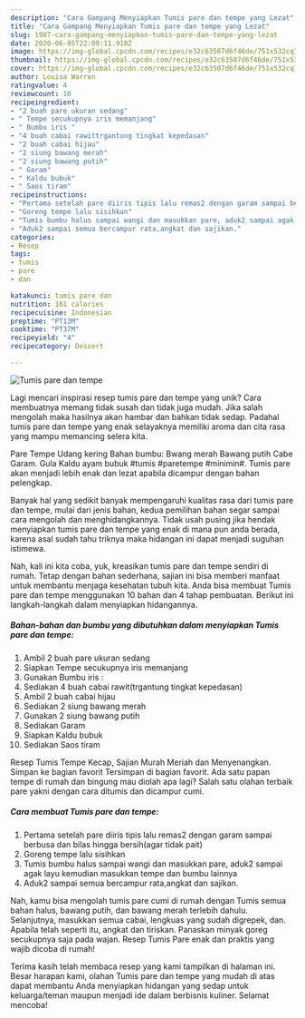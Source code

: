 ```yaml
---
description: "Cara Gampang Menyiapkan Tumis pare dan tempe yang Lezat"
title: "Cara Gampang Menyiapkan Tumis pare dan tempe yang Lezat"
slug: 1987-cara-gampang-menyiapkan-tumis-pare-dan-tempe-yang-lezat
date: 2020-06-05T22:09:11.918Z
image: https://img-global.cpcdn.com/recipes/e32c63507d6f46de/751x532cq70/tumis-pare-dan-tempe-foto-resep-utama.jpg
thumbnail: https://img-global.cpcdn.com/recipes/e32c63507d6f46de/751x532cq70/tumis-pare-dan-tempe-foto-resep-utama.jpg
cover: https://img-global.cpcdn.com/recipes/e32c63507d6f46de/751x532cq70/tumis-pare-dan-tempe-foto-resep-utama.jpg
author: Louisa Warren
ratingvalue: 4
reviewcount: 10
recipeingredient:
- "2 buah pare ukuran sedang"
- " Tempe secukupnya iris memanjang"
- " Bumbu iris "
- "4 buah cabai rawittrgantung tingkat kepedasan"
- "2 buah cabai hijau"
- "2 siung bawang merah"
- "2 siung bawang putih"
- " Garam"
- " Kaldu bubuk"
- " Saos tiram"
recipeinstructions:
- "Pertama setelah pare diiris tipis lalu remas2 dengan garam sampai berbusa dan bilas hingga bersih(agar tidak pait)"
- "Goreng tempe lalu sisihkan"
- "Tumis bumbu halus sampai wangi dan masukkan pare, aduk2 sampai agak layu kemudian masukkan tempe dan bumbu lainnya"
- "Aduk2 sampai semua bercampur rata,angkat dan sajikan."
categories:
- Resep
tags:
- tumis
- pare
- dan

katakunci: tumis pare dan 
nutrition: 161 calories
recipecuisine: Indonesian
preptime: "PT13M"
cooktime: "PT37M"
recipeyield: "4"
recipecategory: Dessert

---
```



![Tumis pare dan tempe](https://img-global.cpcdn.com/recipes/e32c63507d6f46de/751x532cq70/tumis-pare-dan-tempe-foto-resep-utama.jpg)

Lagi mencari inspirasi resep tumis pare dan tempe yang unik? Cara membuatnya memang tidak susah dan tidak juga mudah. Jika salah mengolah maka hasilnya akan hambar dan bahkan tidak sedap. Padahal tumis pare dan tempe yang enak selayaknya memiliki aroma dan cita rasa yang mampu memancing selera kita.

Pare Tempe Udang kering Bahan bumbu: Bwang merah Bawang putih Cabe Garam. Gula Kaldu ayam bubuk #tumis #paretempe #minimin#. Tumis pare akan menjadi lebih enak dan lezat apabila dicampur dengan bahan pelengkap.

Banyak hal yang sedikit banyak mempengaruhi kualitas rasa dari tumis pare dan tempe, mulai dari jenis bahan, kedua pemilihan bahan segar sampai cara mengolah dan menghidangkannya. Tidak usah pusing jika hendak menyiapkan tumis pare dan tempe yang enak di mana pun anda berada, karena asal sudah tahu triknya maka hidangan ini dapat menjadi suguhan istimewa.


Nah, kali ini kita coba, yuk, kreasikan tumis pare dan tempe sendiri di rumah. Tetap dengan bahan sederhana, sajian ini bisa memberi manfaat untuk membantu menjaga kesehatan tubuh kita. Anda bisa membuat Tumis pare dan tempe menggunakan 10 bahan dan 4 tahap pembuatan. Berikut ini langkah-langkah dalam menyiapkan hidangannya.

<!--inarticleads1-->

##### Bahan-bahan dan bumbu yang dibutuhkan dalam menyiapkan Tumis pare dan tempe:

1. Ambil 2 buah pare ukuran sedang
1. Siapkan  Tempe secukupnya iris memanjang
1. Gunakan  Bumbu iris :
1. Sediakan 4 buah cabai rawit(trgantung tingkat kepedasan)
1. Ambil 2 buah cabai hijau
1. Sediakan 2 siung bawang merah
1. Gunakan 2 siung bawang putih
1. Sediakan  Garam
1. Siapkan  Kaldu bubuk
1. Sediakan  Saos tiram


Resep Tumis Tempe Kecap, Sajian Murah Meriah dan Menyenangkan. Simpan ke bagian favorit Tersimpan di bagian favorit. Ada satu papan tempe di rumah dan bingung mau diolah apa lagi? Salah satu olahan terbaik pare yakni dengan cara ditumis dan dicampur cumi. 

<!--inarticleads2-->

##### Cara membuat Tumis pare dan tempe:

1. Pertama setelah pare diiris tipis lalu remas2 dengan garam sampai berbusa dan bilas hingga bersih(agar tidak pait)
1. Goreng tempe lalu sisihkan
1. Tumis bumbu halus sampai wangi dan masukkan pare, aduk2 sampai agak layu kemudian masukkan tempe dan bumbu lainnya
1. Aduk2 sampai semua bercampur rata,angkat dan sajikan.


Nah, kamu bisa mengolah tumis pare cumi di rumah dengan Tumis semua bahan halus, bawang putih, dan bawang merah terlebih dahulu. Selanjutnya, masukkan semua cabai, lengkuas yang sudah digrepek, dan. Apabila telah seperti itu, angkat dan tiriskan. Panaskan minyak goreg secukupnya saja pada wajan. Resep Tumis Pare enak dan praktis yang wajib dicoba di rumah! 

Terima kasih telah membaca resep yang kami tampilkan di halaman ini. Besar harapan kami, olahan Tumis pare dan tempe yang mudah di atas dapat membantu Anda menyiapkan hidangan yang sedap untuk keluarga/teman maupun menjadi ide dalam berbisnis kuliner. Selamat mencoba!
